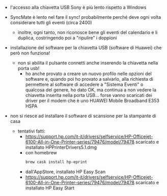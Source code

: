 - l'accesso alla chiavetta USB Sony è più lento rispetto a Windows

- SyncMate è lento nel fare il sync! probabilmente perché deve ogni volta considerare tutti gli eventi (circa 2400)
	- inoltre, ogni tanto, non riconosce bene gli eventi del calendario e li duplica, costringendo poi a "ripulire" i doppioni

- installazione del software per la chiavetta USB (software di Huawei) che però non funziona!
	- non si abilita il pulsante connetti anche inserendo la chiavetta nella porta usb!
		- ho anche provato a creare un nuovo profilo nelle opzioni del software e, quando poi ho provato a salvarlo, alla richiesta di permettere al software di accedere a "Sistema Eventi" o qualcosa del genere, ho dato OK, ma continua a non vedere la chiavetta inserita nella porta USB... forse vanno scaricati dei driver per il modem che è uno HUAWEI Mobile Broadband E353 HSPA

- non si riesce ad installare il software di scansione per la stampante di casa
	- tentativi fatti:
		- https://support.hp.com/it-it/drivers/selfservice/HP-Officejet-6100-All-in-One-Printer-series/79476/model/79478 scaricato e installato HPPrinterDrivers5.1.dmg
		- con homebrew
			```sh
			brew cask install hp-eprint
			```
		- dall'AppStore, installato HP Easy Scan
		- https://support.hp.com/it-it/drivers/selfservice/HP-Officejet-6100-All-in-One-Printer-series/79476/model/79478 scaricato e installato HP Easy Start
